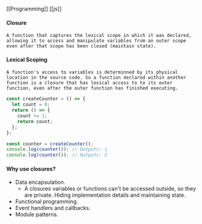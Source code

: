 [[Programming]] [[js]]

#### Closure

    A function that captures the lexical scope in which it was declared, allowing it to access and manipulate variables from an outer scope even after that scope has been closed (maintain state).

#### Lexical Scoping

    A function's access to variables is determinned by its physical location in the source code. So a function declared within another function is a closure that has lexical access to to its outer function, even after the outer function has finished executing.

```javascript
const createCounter = () => {
  let count = 0;
  return () => {
    count += 1;
    return count;
  };
};

const counter = createCounter();
console.log(counter()); // Outputs: 1
console.log(counter()); // Outputs: 2
```

#### Why use closures?

- Data encapsulation.
  - A closures variables or functions can't be accessed outside, so they are private. Hiding implementation details and maintaining state.
- Functional programming.
- Event handlers and callbacks.
- Module patterns.
